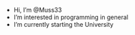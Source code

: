 -  Hi, I’m @Muss33
-  I’m interested in programming in general
-  I’m currently starting the University
